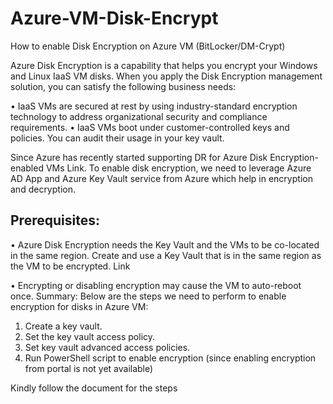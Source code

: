 # Azure-VM-Disk-Encrypt
How to enable Disk Encryption on Azure VM (BitLocker/DM-Crypt)

Azure Disk Encryption is a capability that helps you encrypt your Windows and Linux IaaS VM disks. When you apply the Disk Encryption management solution, you can satisfy the following business needs:

•	IaaS VMs are secured at rest by using industry-standard encryption technology to address organizational security and compliance requirements.
•	IaaS VMs boot under customer-controlled keys and policies. You can audit their usage in your key vault.

Since Azure has recently started supporting DR for Azure Disk Encryption-enabled VMs Link. To enable disk encryption, we need to leverage Azure AD App and Azure Key Vault service from Azure which help in encryption and decryption.

## Prerequisites:

•	Azure Disk Encryption needs the Key Vault and the VMs to be co-located in the same region. Create and use a Key Vault that is in the same region as the VM to be encrypted. Link

•	Encrypting or disabling encryption may cause the VM to auto-reboot once.
Summary:
Below are the steps we need to perform to enable encryption for disks in Azure VM:

1.	Create a key vault.
2.	Set the key vault access policy.
3.	Set key vault advanced access policies.
4.	Run PowerShell script to enable encryption (since enabling encryption from portal is not yet available) 

Kindly follow the document for the steps

